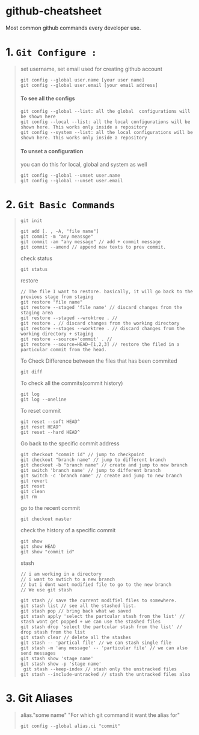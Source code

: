 # github-cheatsheet
Most common github commands every developer use.

# 1. `Git Configure :`
> set username, set email used for creating github account
> ```git
> git config --global user.name [your user name]
> git config --global user.email [your email address]
> ```
>#### To see all the configs
> ```git
> git config --global --list: all the global  configurations will be shown here
> git config --local --list: all the local configurations will be shown here. This works only inside a repository
> git config --system --list: all the local configurations will be shown here. This works only inside a repository
> ```
>####  To unset a configuration
> you can do this for local, global and system as well
> ```git
> git config --global --unset user.name
> git config --global --unset user.email
> ```
# 2. `Git Basic Commands`
> ```git
> git init
> ```
> ```git
> git add [. , -A, "file name"]
> git commit -m "any meassge"
> git commit -am "any message" // add + commit message
> git commit --amend // append new texts to prev commit. 
> ```
> check status 
> ```git
> git status
> ```
> restore
> ```git
> // The file I want to restore. basically, it will go back to the previous stage from staging
> git restore "file name"
> git restore --staged 'file name' // discard changes from the staging area 
> git restore --staged --wroktree . //
> git restore . // discard changes from the working directory
> git restore --stages --worktree . // discard changes from the working directory + staging
> git restore --source='commit' . //
> git restore --source=HEAD~[1,2,3] // restore the filed in a particular commit from the head. 
> ```
> To Check Difference between the files that has been commited
> ```git
> git diff
> ```
> To check all the commits(commit history)
> ```git
> git log
> git log --oneline
> ```
> To reset commit
> ```git
> git reset --soft HEAD^
> git reset HEAD^
> git reset --hard HEAD^
> ```
> Go back to the specific commit address
> ```git
> git checkout "commit id" // jump to checkpoint
> git checkout "branch name" // jump to different branch
> git checkout -b "branch name" // create and jump to new branch
> git switch 'branch name' // jump to different branch
> git switch -c 'branch name' // create and jump to new branch
> git revert
> git reset
> git clean
> git rm
> ```
>  go to the recent commit
> ```git
> git checkout master
> ```
> check the history of a specific commit
> ```git
> git show
> git show HEAD
> git show "commit id"
>```
> stash
> ```git
> // i am working in a directory
> // i want to swtich to a new branch
> // but i dont want modified file to go to the new branch
> // We use git stash
>
> git stash // save the current modifiel files to somewhere. 
> git stash list // see all the stashed list.
> git stash pop // bring back what we saved
> git stash apply 'select the partcular stash from the list' // stash wont get popped + we can use the stashed files
> git stash drop 'select the partcular stash from the list' // drop stash from the list
> git stash clear // delete all the stashes
> git stash -- 'partical file' // we can stash single file
> git stash -m 'any message' -- 'particular file' // we can also send messages
> git stash show 'stage name'
> git stash show -p 'stage name'
>  git stash --keep-index // stash only the unstracked files
> git stash --include-untracked // stash the untracked files also 
> 
> ```
# 3. Git Aliases
> alias."some name" "For which git command it want the alias for"
> ```git
> git config --global alias.ci "commit"
> ```
